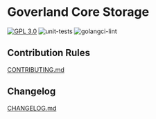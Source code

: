 # Goverland Core Storage

<a href="https://github.com/goverland-labs/goverland-inbox-web-api?tab=License-1-ov-file" rel="nofollow"><img src="https://img.shields.io/github/license/goverland-labs/goverland-inbox-web-api" alt="GPL 3.0" style="max-width:100%;"></a>
![unit-tests](https://github.com/goverland-labs/goverland-inbox-web-api/workflows/unit-tests/badge.svg)
![golangci-lint](https://github.com/goverland-labs/goverland-inbox-web-api/workflows/golangci-lint/badge.svg)

## Contribution Rules

[CONTRIBUTING.md](CONTRIBUTING.md)

## Changelog

[CHANGELOG.md](CHANGELOG.md)
